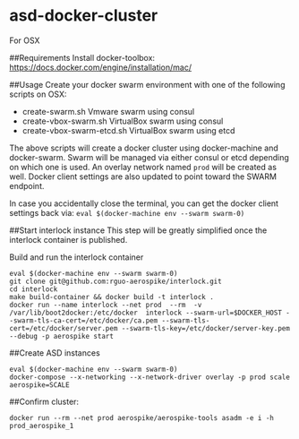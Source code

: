 # asd-docker-cluster
For OSX

##Requirements
Install docker-toolbox:
https://docs.docker.com/engine/installation/mac/


##Usage
Create your docker swarm environment with one of the following scripts on OSX:
* create-swarm.sh		Vmware swarm using consul
* create-vbox-swarm.sh		VirtualBox swarm using consul
* create-vbox-swarm-etcd.sh	VirtualBox swarm using etcd

The above scripts will create a docker cluster using docker-machine and docker-swarm. Swarm will be managed via either consul or etcd depending on which one is used.
An overlay network named `prod` will be created as well. Docker client settings are also updated to point toward the SWARM endpoint.

In case you accidentally close the terminal, you can get the docker client settings back via:
`eval $(docker-machine env --swarm swarm-0)`

##Start interlock instance
This step will be greatly simplified once the interlock container is published.

Build and run the interlock container

    eval $(docker-machine env --swarm swarm-0)
    git clone git@github.com:rguo-aerospike/interlock.git
    cd interlock
    make build-container && docker build -t interlock .
    docker run --name interlock --net prod  --rm  -v /var/lib/boot2docker:/etc/docker  interlock --swarm-url=$DOCKER_HOST --swarm-tls-ca-cert=/etc/docker/ca.pem --swarm-tls-cert=/etc/docker/server.pem --swarm-tls-key=/etc/docker/server-key.pem --debug -p aerospike start

##Create ASD instances

    eval $(docker-machine env --swarm swarm-0)
    docker-compose --x-networking --x-network-driver overlay -p prod scale aerospike=SCALE


##Confirm cluster:

`docker run --rm --net prod aerospike/aerospike-tools asadm -e i -h prod_aerospike_1`
